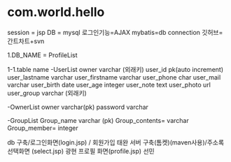 com.world.hello
===============

session = jsp
DB = mysql
로그인기능=AJAX
mybatis=db connection
깃허브=간트차트+svn


1.DB_NAME = ProfileList

1-1.table name
-UserList
owner		varchar (외래키)
user_id 		 pk(auto increment)
user_lastname 	varchar
user_firstname varchar
user_phone 	char
user_mail 		varchar
user_birth 	date
user_age 		integer
user_note 	text
user_photo 	url
user_group 	varchar (외래키)

-OwnerList
owner	varchar(pk)
password		varchar

-GroupList
Group_name varchar (pk)
Group_contents= varchar
Group_member= integer


db 구축/로그인화면(login.jsp) / 회원가입 			          	태완
서버 구축(톰켓)(maven사용)/주소록선택화면 (select.jsp)		광현
프로필 화면(profile.jsp)						                     선민
